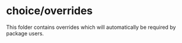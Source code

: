# choice/overrides

This folder contains overrides which will automatically be required by package users.
